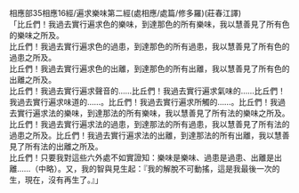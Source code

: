 相應部35相應16經/遍求樂味第二經(處相應/處篇/修多羅)(莊春江譯)  
「比丘們！我過去實行遍求色的樂味，到達那色的所有樂味，我以慧善見了所有色的樂味之所及。  
比丘們！我過去實行遍求色的過患，到達那色的所有過患，我以慧善見了所有色的過患之所及。  
比丘們！我過去實行遍求色的出離，到達那色的所有出離，我以慧善見了所有色的出離之所及。  
比丘們！我過去實行遍求聲音的……比丘們！我過去實行遍求氣味的……比丘們！我過去實行遍求味道的……。比丘們！我過去實行遍求所觸的……。比丘們！我過去實行遍求法的樂味，到達那法的所有樂味，我以慧善見了所有法的樂味之所及。比丘們！我過去實行遍求法的過患，到達那法的所有過患，我以慧善見了所有法的過患之所及。比丘們！我過去實行遍求法的出離，到達那法的所有出離，我以慧善見了所有法的出離之所及。  
比丘們！只要我對這些六外處不如實證知：樂味是樂味、過患是過患、出離是出離……（中略）。又，我的智與見生起：『我的解脫不可動搖，這是我最後一次的生，現在，沒有再生了。』」  
  
  
